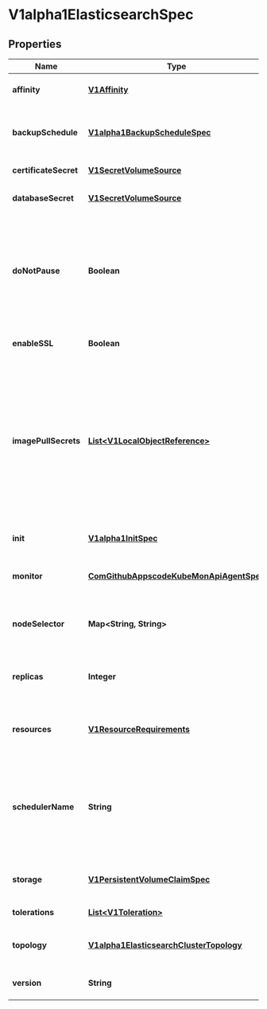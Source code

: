 
# V1alpha1ElasticsearchSpec

## Properties
Name | Type | Description | Notes
------------ | ------------- | ------------- | -------------
**affinity** | [**V1Affinity**](V1Affinity.md) | If specified, the pod&#39;s scheduling constraints |  [optional]
**backupSchedule** | [**V1alpha1BackupScheduleSpec**](V1alpha1BackupScheduleSpec.md) | BackupSchedule spec to specify how database backup will be taken |  [optional]
**certificateSecret** | [**V1SecretVolumeSource**](V1SecretVolumeSource.md) | Secret with SSL certificates |  [optional]
**databaseSecret** | [**V1SecretVolumeSource**](V1SecretVolumeSource.md) | Database authentication secret |  [optional]
**doNotPause** | **Boolean** | If DoNotPause is true, controller will prevent to delete this Elasticsearch object. Controller will create same Elasticsearch object and ignore other process. |  [optional]
**enableSSL** | **Boolean** | To enable ssl in transport &amp; http layer |  [optional]
**imagePullSecrets** | [**List&lt;V1LocalObjectReference&gt;**](V1LocalObjectReference.md) | ImagePullSecrets is an optional list of references to secrets in the same namespace to use for pulling any of the images used by this PodSpec. If specified, these secrets will be passed to individual puller implementations for them to use. |  [optional]
**init** | [**V1alpha1InitSpec**](V1alpha1InitSpec.md) | Init is used to initialize database |  [optional]
**monitor** | [**ComGithubAppscodeKubeMonApiAgentSpec**](ComGithubAppscodeKubeMonApiAgentSpec.md) | Monitor is used monitor database instance |  [optional]
**nodeSelector** | **Map&lt;String, String&gt;** | NodeSelector is a selector which must be true for the pod to fit on a node |  [optional]
**replicas** | **Integer** | Number of instances to deploy for a Elasticsearch database. |  [optional]
**resources** | [**V1ResourceRequirements**](V1ResourceRequirements.md) | Compute Resources required by the sidecar container. |  [optional]
**schedulerName** | **String** | If specified, the pod will be dispatched by specified scheduler. If not specified, the pod will be dispatched by default scheduler. |  [optional]
**storage** | [**V1PersistentVolumeClaimSpec**](V1PersistentVolumeClaimSpec.md) | Storage to specify how storage shall be used. |  [optional]
**tolerations** | [**List&lt;V1Toleration&gt;**](V1Toleration.md) | If specified, the pod&#39;s tolerations. |  [optional]
**topology** | [**V1alpha1ElasticsearchClusterTopology**](V1alpha1ElasticsearchClusterTopology.md) | Elasticsearch topology for node specification |  [optional]
**version** | **String** | Version of Elasticsearch to be deployed. | 



